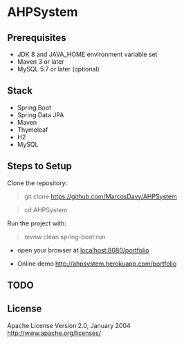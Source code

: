 # AHPSystem


## Prerequisites
- JDK 8 and JAVA_HOME environment variable set
- Maven 3 or later
- MySQL 5.7 or later (optional)

## Stack
- Spring Boot
- Spring Data JPA
- Maven
- Thymeleaf
- H2
- MySQL

## Steps to Setup

Clone the repository:

> git clone https://github.com/MarcosDavy/AHPSystem

> cd AHPSystem

Run the project with:

> mvnw clean spring-boot:run

+ open your browser at <localhost:8080/portfolio>

+ Online demo <http://ahpsystem.herokuapp.com/portfolio>

## TODO

## License
Apache License Version 2.0, January 2004
<http://www.apache.org/licenses/>
